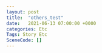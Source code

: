 ```yaml
---
layout: post
title:  "others_test"
date:   2021-06-13 07:00:00 +0000
categories: Etc
Tags: Story Etc
SceneCode: []
---
```

